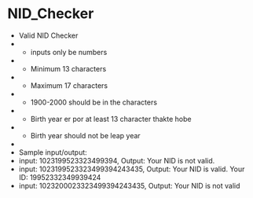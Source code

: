 # NID_Checker
- Valid NID Checker   
- * inputs only be numbers   
- * Minimum 13 characters   
- * Maximum 17 characters   
- * 1900-2000 should be in the characters   
- * Birth year er por at least 13 character thakte hobe   
- * Birth year should not be leap year
-     
-  Sample input/output:
- input: 1023199523323499394, Output: Your NID is not valid.   
- input: 1023199523323499394243435, Output: Your NID is valid. Your ID: 19952332349939424   
- input: 1023200023323499394243435, Output: Your NID is not valid
